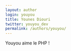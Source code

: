 ```yaml
---
layout: author
login: youyou
title: Younes Diouri
twitter: youyou_dev
permalink: /authors/youyou/
---
```

Youyou aime le PHP !
